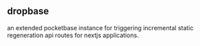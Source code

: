 ## dropbase

an extended pocketbase instance for triggering incremental static regeneration api routes for nextjs applications.
